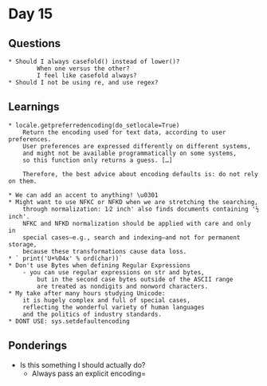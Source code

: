 Day 15
======

Questions
---------
	* Should I always casefold() instead of lower()?
			When one versus the other?
			I feel like casefold always?
	* Should I not be using re, and use regex?

Learnings
---------
	* locale.getpreferredencoding(do_setlocale=True)
		Return the encoding used for text data, according to user preferences.
 		User preferences are expressed differently on different systems,
 		and might not be available programmatically on some systems,
 		so this function only returns a guess. […]

		Therefore, the best advice about encoding defaults is: do not rely on them.

	* We can add an accent to anything! \u0301
	* Might want to use NFKC or NFKD when we are stretching the searching,
 		through normalization: 1⁄2 inch' also finds documents containing '½ inch'.
		NFKC and NFKD normalization should be applied with care and only in
 		special cases—e.g., search and indexing—and not for permanent storage,
 		because these transformations cause data loss.
	* ` print('U+%04x' % ord(char))`
	* Don't use Bytes when defining Regular Expressions
		- you can use regular expressions on str and bytes,
 			but in the second case bytes outside of the ASCII range
 			are treated as nondigits and nonword characters.
	* My take after many hours studying Unicode:
 		it is hugely complex and full of special cases,
 		reflecting the wonderful variety of human languages
 		and the politics of industry standards.
	* DONT USE: sys.setdefaultencoding

Ponderings
----------
  * Is this something I should actually do?
      - Always pass an explicit encoding=

